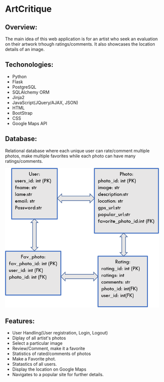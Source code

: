 # ArtCritique
## Overview:
The main idea of this web application is for an artist who seek an evaluation on their artwork trhough ratings/comments. It also showcases the location details of an image.
## Techonologies:
* Python
* Flask
* PostgreSQL
* SQLAlchemy ORM
* Jinja2
* JavaScript(JQuery/AJAX, JSON)
* HTML
* BootStrap
* CSS
* Google Maps API

## Database:
Relational database where each unique user can rate/comment multiple photos, make multiple favorites while each photo can have many ratings/comments.

![model.py](/static/model.png)

## Features:
* User Handling(User registration, Login, Logout) 
* Diplay of all artist's photos
* Select a particular image
* Review/Comment, make it a favorite
* Statistics of rated/comments of photos
* Make a Favorite phot.
* Statastics of all users.
* Display the location on Google Maps
* Navigates to a popular site for further details.
